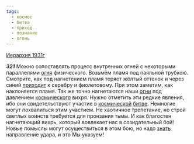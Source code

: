 ```yaml
---
tags:
  - космос
  - битва
  - приход
  - познание
  - огонь
---
```


[Иерархия 1931г](https://127.0.0.1:4002/agni/1931)

___321___
Можно сопоставлять процесс внутренних огней с некоторыми параллелями [огня](../../../tags/#огонь) физического. Возьмём пламя под паяльной трубкою. Смотрите, как под нагнетением пламя теряет жёлтый оттенок и через синий [приходит](../../../tags/#приход) к серебру и фиолетовому. При этом заметим, как наклоняется пламя. Так же точно нагнетаются наши [огни](../../../tags/#огонь) под давлением [космического](../../../tags/#космос) вихря. Нужно отметить эти редкие явления, ибо они свидетельствуют участие в [космической](../../../tags/#космос) [битве](../../../tags/#битва). Немногие могут похвалиться этим участием. Не хаотичное трепетание, но строй светлых воинств требуется для пронзания тьмы. И как благостен нагнетающий вихрь, который вовлекает нас в созидательный бой! Новые помыслы могут осуществиться в этом бою, но надо [знать](../../../tags/#познание) направление удара, и это Мы указуем!   

